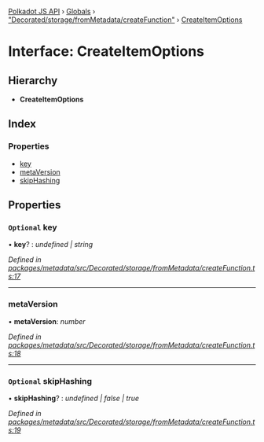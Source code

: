 [Polkadot JS API](../README.md) › [Globals](../globals.md) › ["Decorated/storage/fromMetadata/createFunction"](../modules/_decorated_storage_frommetadata_createfunction_.md) › [CreateItemOptions](_decorated_storage_frommetadata_createfunction_.createitemoptions.md)

# Interface: CreateItemOptions

## Hierarchy

* **CreateItemOptions**

## Index

### Properties

* [key](_decorated_storage_frommetadata_createfunction_.createitemoptions.md#optional-key)
* [metaVersion](_decorated_storage_frommetadata_createfunction_.createitemoptions.md#metaversion)
* [skipHashing](_decorated_storage_frommetadata_createfunction_.createitemoptions.md#optional-skiphashing)

## Properties

### `Optional` key

• **key**? : *undefined | string*

*Defined in [packages/metadata/src/Decorated/storage/fromMetadata/createFunction.ts:17](https://github.com/polkadot-js/api/blob/d7eb40caf5/packages/metadata/src/Decorated/storage/fromMetadata/createFunction.ts#L17)*

___

###  metaVersion

• **metaVersion**: *number*

*Defined in [packages/metadata/src/Decorated/storage/fromMetadata/createFunction.ts:18](https://github.com/polkadot-js/api/blob/d7eb40caf5/packages/metadata/src/Decorated/storage/fromMetadata/createFunction.ts#L18)*

___

### `Optional` skipHashing

• **skipHashing**? : *undefined | false | true*

*Defined in [packages/metadata/src/Decorated/storage/fromMetadata/createFunction.ts:19](https://github.com/polkadot-js/api/blob/d7eb40caf5/packages/metadata/src/Decorated/storage/fromMetadata/createFunction.ts#L19)*
